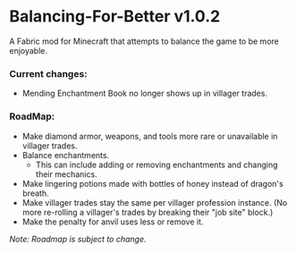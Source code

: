 # Balancing-For-Better v1.0.2
A Fabric mod for Minecraft that attempts to balance the game to be more enjoyable.

### Current changes:
* Mending Enchantment Book no longer shows up in villager trades.

### RoadMap:
* Make diamond armor, weapons, and tools more rare or unavailable in villager trades.
* Balance enchantments.
  * This can include adding or removing enchantments and changing their mechanics.
* Make lingering potions made with bottles of honey instead of dragon's breath.
* Make villager trades stay the same per villager profession instance. (No more re-rolling a villager's trades by breaking their "job site" block.)
* Make the penalty for anvil uses less or remove it.

_Note: Roadmap is subject to change._
